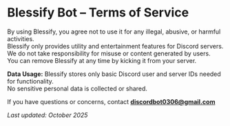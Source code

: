 # Blessify Bot – Terms of Service

By using Blessify, you agree not to use it for any illegal, abusive, or harmful activities.  
Blessify only provides utility and entertainment features for Discord servers.  
We do not take responsibility for misuse or content generated by users.  
You can remove Blessify at any time by kicking it from your server.

**Data Usage:** Blessify stores only basic Discord user and server IDs needed for functionality.  
No sensitive personal data is collected or shared.

If you have questions or concerns, contact **discordbot0306@gmail.com**

_Last updated: October 2025_
